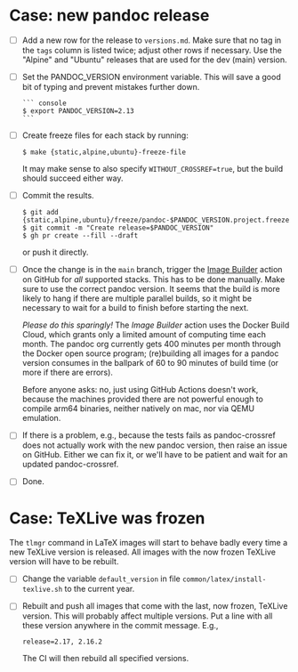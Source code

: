 # Case: new pandoc release

- [ ] Add a new row for the release to `versions.md`. Make sure
  that no tag in the `tags` column is listed twice; adjust other
  rows if necessary. Use the "Alpine" and "Ubuntu" releases that
  are used for the dev (main) version.

- [ ] Set the PANDOC_VERSION environment variable. This will save
  a good bit of typing and prevent mistakes further down.

      ``` console
      $ export PANDOC_VERSION=2.13
      ```

- [ ] Create freeze files for each stack by running:

  ``` console
  $ make {static,alpine,ubuntu}-freeze-file
  ```

  It may make sense to also specify `WITHOUT_CROSSREF=true`, but
  the build should succeed either way.

- [ ] Commit the results.

  ``` console
  $ git add {static,alpine,ubuntu}/freeze/pandoc-$PANDOC_VERSION.project.freeze
  $ git commit -m "Create release=$PANDOC_VERSION"
  $ gh pr create --fill --draft
  ```

  or push it directly.

- [ ] Once the change is in the `main` branch, trigger the [Image
  Builder] action on GitHub for *all* supported stacks. This has
  to be done manually. Make sure to use the correct pandoc
  version. It seems that the build is more likely to hang if there
  are multiple parallel builds, so it might be necessary to wait
  for a build to finish before starting the next.

  *Please do this sparingly!* The *Image Builder* action uses the
  Docker Build Cloud, which grants only a limited amount of
  computing time each month. The pandoc org currently gets 400
  minutes per month through the Docker open source program;
  (re)building all images for a pandoc version consumes in the
  ballpark of 60 to 90 minutes of build time (or more if there are
  errors).

  Before anyone asks: no, just using GitHub Actions doesn't work,
  because the machines provided there are not powerful enough to
  compile arm64 binaries, neither natively on mac, nor via QEMU
  emulation.

- [ ] If there is a problem, e.g., because the tests fails as
  pandoc-crossref does not actually work with the new pandoc
  version, then raise an issue on GitHub. Either we can fix it, or
  we'll have to be patient and wait for an updated
  pandoc-crossref.

- [ ] Done.

[Image Builder]: https://github.com/pandoc/dockerfiles/actions/workflows/build.yaml

# Case: TeXLive was frozen

The `tlmgr` command in LaTeX images will start to behave badly
every time a new TeXLive version is released. All images with the
now frozen TeXLive version will have to be rebuilt.

- [ ] Change the variable `default_version` in file
  `common/latex/install-texlive.sh` to the current year.

- [ ] Rebuilt and push all images that come with the last, now
  frozen, TeXLive version. This will probably affect multiple
  versions. Put a line with all these version anywhere in the
  commit message. E.g.,

      release=2.17, 2.16.2

  The CI will then rebuild all specified versions.
